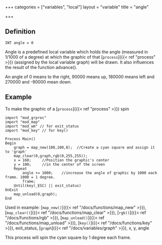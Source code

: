+++
categories = ["variables", "local"]
layout = "variable"
title = "angle"

+++

## Definition

    INT angle = 0

Angle is a predefined local variable which holds the angle (measured in 1/1000 of a degree) at which the graphic of that [`process`]({{< ref "process" >}}) (assigned by the local variable graph) will be drawn. It also influences the result of the function advance().

An angle of 0 means to the right, 90000 means up, 180000 means left and 270000 and -90000 mean down.

## Example

To make the graphic of a [`process`]({{< ref "process" >}}) spin

```
import "mod_grproc"
import "mod_map"
import "mod_wm" // for exit_status
import "mod_key" // for key()

Process Main()
Begin
    graph = map_new(100,100,8);  //Create a cyan square and assign it to 'graph'
    map_clear(0,graph,rgb(0,255,255));
    x = 160;     //Position the graphic's center
    y = 100;     //in the center of the screen
    Repeat
        angle += 1000;    //increase the angle of graphic by 1000 each frame. 1000 = 1 degree.
        frame;
    Until(key(_ESC) || exit_status)
OnExit
    map_unload(0,graph);
End
```

Used in example: [`map_new()`]({{< ref "/docs/functions/map_new" >}}), [`map_clear()`]({{< ref "/docs/functions/map_clear" >}}), [`rgb()`]({{< ref "/docs/functions/rgb" >}}), [`map_unload()`]({{< ref "/docs/functions/map_unload" >}}), [`key()`]({{< ref "/docs/functions/key" >}}), exit_status, [`graph`]({{< ref "/docs/variables/graph" >}}), x, y, angle

This process will spin the cyan square by 1 degree each frame.
